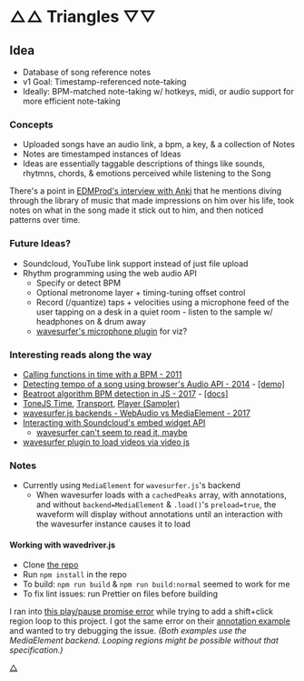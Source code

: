△△ Triangles ▽▽
===

Idea
---
* Database of song reference notes
* v1 Goal: Timestamp-referenced note-taking
* Ideally: BPM-matched note-taking w/ hotkeys, midi, or audio support for more efficient note-taking

### Concepts
* Uploaded songs have an audio link, a bpm, a key, & a collection of Notes
* Notes are timestamped instances of Ideas
* Ideas are essentially taggable descriptions of things like sounds, rhytmns, chords, & emotions perceived while listening to the Song

There's a point in [EDMProd's interview with Anki](https://soundcloud.com/edmprod/episode99) that he mentions diving through the library of music that made impressions on him over his life, took notes on what in the song made it stick out to him, and then noticed patterns over time.

### Future Ideas?
* Soundcloud, YouTube link support instead of just file upload
* Rhythm programming using the web audio API
    * Specify or detect BPM
    * Optional metronome layer + timing-tuning offset control
    * Record (/quantize) taps + velocities using a microphone feed of the user tapping on a desk in a quiet room - listen to the sample w/ headphones on & drum away
    * [wavesurfer's microphone plugin](https://wavesurfer-js.org/plugins/microphone.html) for viz?

### Interesting reads along the way
* [Calling functions in time with a BPM - 2011](https://stackoverflow.com/questions/8333981/how-do-you-sync-javascript-animations-with-the-tempo-of-a-song-without-building)
* [Detecting tempo of a song using browser's Audio API - 2014](https://jmperezperez.com/bpm-detection-javascript/) - [[demo]](https://jmperezperez.com/beats-audio-api/)
* [Beatroot algorithm BPM detection in JS - 2017](https://github.com/killercrush/music-tempo) - [[docs]](https://killercrush.github.io/music-tempo/docs/index.html)
* [ToneJS Time](https://github.com/Tonejs/Tone.js/wiki/Time), [Transport](https://github.com/Tonejs/Tone.js/wiki/Transport), [Player (Sampler)](https://tonejs.github.io/docs/#Player)
* [wavesurfer.js backends - WebAudio vs MediaElement - 2017](https://github.com/katspaugh/wavesurfer.js/issues/676#issuecomment-278166199)
* [Interacting with Soundcloud's embed widget API](https://developers.soundcloud.com/docs/api/sdks#player)
    * [wavesurfer can't seem to read it, maybe](https://github.com/katspaugh/wavesurfer.js/issues/905)
* [wavesurfer plugin to load videos via video js](https://github.com/collab-project/videojs-wavesurfer#examples)

### Notes
* Currently using `MediaElement` for `wavesurfer.js`'s backend
    * When wavesurfer loads with a `cachedPeaks` array, with annotations, and without `backend=MediaElement` & `.load()`'s `preload=true`, the waveform will display without annotations until an interaction with the wavesurfer instance causes it to load

#### Working with wavedriver.js
- Clone [the repo](https://github.com/katspaugh/wavesurfer.js)
- Run `npm install` in the repo
- To build: `npm run build` & `npm run build:normal` seemed to work for me
- To fix lint issues: run Prettier on files before building

I ran into [this play/pause promise error](https://developers.google.com/web/updates/2017/06/play-request-was-interrupted) while trying to add a shift+click region loop to this project. I got the same error on their [annotation example](https://wavesurfer-js.org/example/annotation/index.html) and wanted to try debugging the issue. _(Both examples use the MediaElement backend. Looping regions might be possible without that specification.)_

[△](https://twitter.com/mmmatches/status/1016870386682736641)